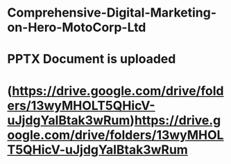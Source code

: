 # Comprehensive-Digital-Marketing-on-Hero-MotoCorp-Ltd
# PPTX Document is uploaded
#  (https://drive.google.com/drive/folders/13wyMHOLT5QHicV-uJjdgYalBtak3wRum)https://drive.google.com/drive/folders/13wyMHOLT5QHicV-uJjdgYalBtak3wRum
